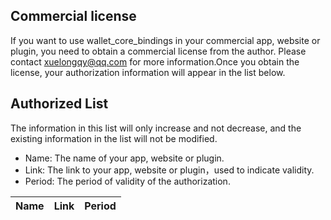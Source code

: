 ## Commercial license
If you want to use wallet_core_bindings in your commercial app, website or plugin, you need to obtain a commercial license from the author. Please contact [xuelongqy@qq.com](mailto:xuelongqy@qq.com) for more information.Once you obtain the license, your authorization information will appear in the list below.

## Authorized List
The information in this list will only increase and not decrease, and the existing information in the list will not be modified.
- Name: The name of your app, website or plugin.
- Link: The link to your app, website or plugin，used to indicate validity.
- Period: The period of validity of the authorization.

| Name | Link | Period |
|------|------|--------|